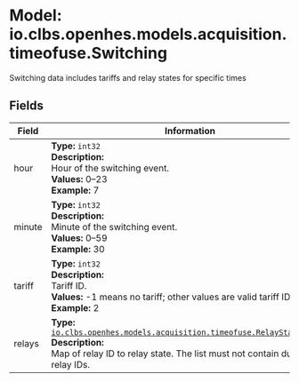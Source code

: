 # Model: io.clbs.openhes.models.acquisition.timeofuse.Switching

Switching data includes tariffs and relay states for specific times

## Fields

| Field | Information |
| --- | --- |
| hour | <b>Type:</b> `int32`<br><b>Description:</b><br>Hour of the switching event.<br> <b>Values:</b> 0–23<br> <b>Example:</b> 7 |
| minute | <b>Type:</b> `int32`<br><b>Description:</b><br>Minute of the switching event.<br> <b>Values:</b> 0–59<br> <b>Example:</b> 30 |
| tariff | <b>Type:</b> `int32`<br><b>Description:</b><br>Tariff ID.<br> <b>Values:</b> -1 means no tariff; other values are valid tariff IDs<br> <b>Example:</b> 2 |
| relays | <b>Type:</b> [`io.clbs.openhes.models.acquisition.timeofuse.RelayStateRecord`](model-io-clbs-openhes-models-acquisition-timeofuse-relaystaterecord.md)<br><b>Description:</b><br>Map of relay ID to relay state. The list must not contain duplicit relay IDs. |

